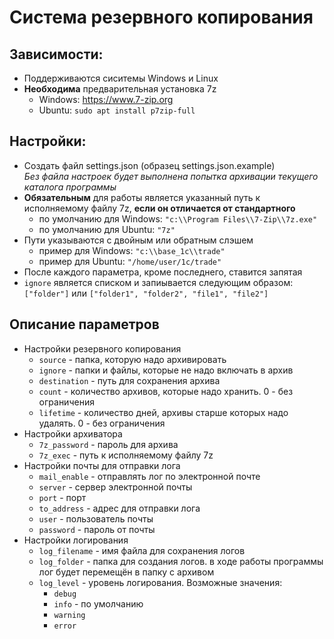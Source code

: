 # Система резервного копирования
## Зависимости:
* Поддерживаются сиситемы Windows и Linux
* __Необходима__ предварительная установка 7z
  * Windows: https://www.7-zip.org
  * Ubuntu: `sudo apt install p7zip-full`
## Настройки:
* Создать файл settings.json (образец settings.json.example)  
_Без файла настроек будет выполнена попытка архивации текущего каталога программы_
* __Обязательным__ для работы является указанный путь к исполняемому файлу 7z,
__если он отличается от стандартного__
  * по умолчанию для Windows: `"c:\\Program Files\\7-Zip\\7z.exe"`
  * по умолчанию для Ubuntu: `"7z"`
* Пути указываются с двойным или обратным слэшем
  * пример для Windows: `"c:\\base_1c\\trade"`
  * пример для Ubuntu: `"/home/user/1c/trade"`
* После каждого параметра, кроме последнего, ставится запятая
* `ignore` является списком и запиывается следующим образом:
`["folder"]` или `["folder1", "folder2", "file1", "file2"]`
## Описание параметров
+ Настройки резервного копирования
  *  `source` - папка, которую надо архивировать
  *  `ignore` - папки и файлы, которые не надо включать в архив
  *  `destination` - путь для сохранения архива
  *  `count` - количество архивов, которые надо хранить. 0 - без ограничения
  *  `lifetime` - количество дней, архивы старше которых надо удалять. 0 - без ограничения
+ Настройки архиватора
  *  `7z_password` - пароль для архива
  *  `7z_exec` - путь к исполняемому файлу 7z
+ Настройки почты для отправки лога
  *  `mail_enable` - отправлять лог по электронной почте
  *  `server` - сервер электронной почты
  *  `port` - порт
  *  `to_address` - адрес для отправки лога
  *  `user` - пользователь почты
  *  `password` - пароль от почты
+ Настройки логирования
  * `log_filename` - имя файла для сохранения логов
  * `log_folder` - папка для создания логов. в ходе работы программы лог будет перемещён в папку с архивом
  * `log_level` - уровень логирования. Возможные значения:
    * `debug`
    * `info` - по умолчанию
    * `warning`
    * `error`